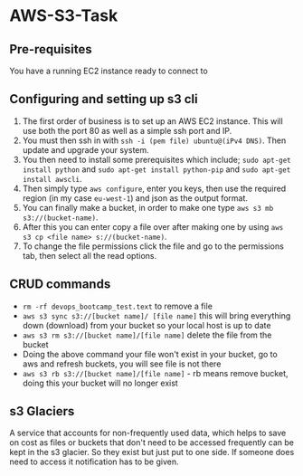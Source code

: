 # AWS-S3-Task

## Pre-requisites
You have a running EC2 instance ready to connect to

## Configuring and setting up s3 cli
1. The first order of business is to set up an AWS EC2 instance. This will use both the port 80 as well as a simple ssh port and IP.
2. You must then ssh in with `ssh -i (pem file) ubuntu@(iPv4 DNS)`. Then update and upgrade your system.
3. You then need to install some prerequisites which include; `sudo apt-get install python` and `sudo apt-get install python-pip` and `sudo apt-get install awscli`.
4. Then simply type `aws configure`, enter you keys, then use the required region (in my case `eu-west-1`) and json as the output format.
5. You can finally make a bucket, in order to make one type `aws s3 mb s3://(bucket-name)`.
6. After this you can enter copy a file over after making one by using `aws s3 cp <file name> s://(bucket-name)`.
7. To change the file permissions click the file and go to the permissions tab, then select all the read options.

## CRUD commands
- `rm -rf devops_bootcamp_test.text` to remove a file
- `aws s3 sync s3://[bucket name]/ [file name]` this will bring everything down (download) from your bucket so your local host is up to date
- `aws s3 rm s3://[bucket name]/[file name]` delete the file from the bucket
- Doing the above command your file won't exist in your bucket, go to aws and refresh buckets, you will see file is not there
- `aws s3 rb s3://[bucket name]/[file name]` - rb means remove bucket, doing this your bucket will no longer exist
  
## s3 Glaciers
A service that accounts for non-frequently used data, which helps to save on cost as files or buckets that don't need to be accessed frequently can be kept in the s3 glacier. So they exist but just put to one side. If someone does need to access it notification has to be given.
